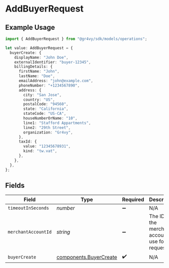 # AddBuyerRequest

## Example Usage

```typescript
import { AddBuyerRequest } from "@gr4vy/sdk/models/operations";

let value: AddBuyerRequest = {
  buyerCreate: {
    displayName: "John Doe",
    externalIdentifier: "buyer-12345",
    billingDetails: {
      firstName: "John",
      lastName: "Doe",
      emailAddress: "john@example.com",
      phoneNumber: "+1234567890",
      address: {
        city: "San Jose",
        country: "US",
        postalCode: "94560",
        state: "California",
        stateCode: "US-CA",
        houseNumberOrName: "10",
        line1: "Stafford Appartments",
        line2: "29th Street",
        organization: "Gr4vy",
      },
      taxId: {
        value: "12345678931",
        kind: "tw.vat",
      },
    },
  },
};
```

## Fields

| Field                                                            | Type                                                             | Required                                                         | Description                                                      |
| ---------------------------------------------------------------- | ---------------------------------------------------------------- | ---------------------------------------------------------------- | ---------------------------------------------------------------- |
| `timeoutInSeconds`                                               | *number*                                                         | :heavy_minus_sign:                                               | N/A                                                              |
| `merchantAccountId`                                              | *string*                                                         | :heavy_minus_sign:                                               | The ID of the merchant account to use for this request.          |
| `buyerCreate`                                                    | [components.BuyerCreate](../../models/components/buyercreate.md) | :heavy_check_mark:                                               | N/A                                                              |